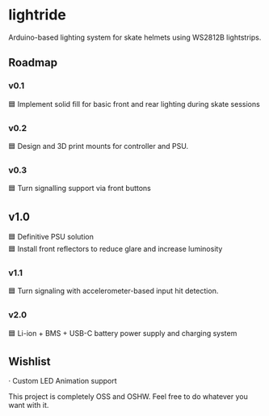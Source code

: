 # lightride
Arduino-based lighting system for skate helmets using WS2812B lightstrips.

## Roadmap

### v0.1
🟦 Implement solid fill for basic front and rear lighting during skate sessions

### v0.2
🟦 Design and 3D print mounts for controller and PSU.

### v0.3
🟦 Turn signalling support via front buttons

## v1.0
🟦 Definitive PSU solution  
🟦 Install front reflectors to reduce glare and increase luminosity

### v1.1
🟦 Turn signaling with accelerometer-based input hit detection.

### v2.0
🟦 Li-ion + BMS + USB-C battery power supply and charging system 

## Wishlist
· Custom LED Animation support

This project is completely OSS and OSHW. Feel free to do whatever you want with it.

